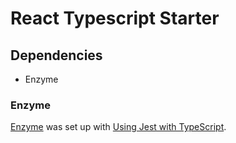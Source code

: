# React Typescript Starter

## Dependencies
* Enzyme

### Enzyme
[Enzyme](https://airbnb.io/enzyme/) was set up with [Using Jest with TypeScript](https://basarat.gitbooks.io/typescript/docs/testing/jest.html).
